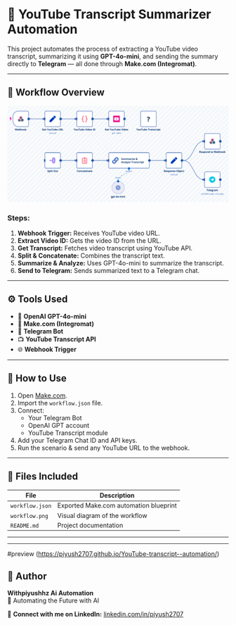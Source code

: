 # 🎥 YouTube Transcript Summarizer Automation

This project automates the process of extracting a YouTube video transcript, summarizing it using **GPT-4o-mini**, and sending the summary directly to **Telegram** — all done through **Make.com (Integromat)**.

---

## 🧩 Workflow Overview

![Workflow](workflow.png)

### Steps:
1. **Webhook Trigger:** Receives YouTube video URL.
2. **Extract Video ID:** Gets the video ID from the URL.
3. **Get Transcript:** Fetches video transcript using YouTube API.
4. **Split & Concatenate:** Combines the transcript text.
5. **Summarize & Analyze:** Uses GPT-4o-mini to summarize the transcript.
6. **Send to Telegram:** Sends summarized text to a Telegram chat.

---

## ⚙️ Tools Used
- 🧠 **OpenAI GPT-4o-mini**
- 🔗 **Make.com (Integromat)**
- 💬 **Telegram Bot**
- 📺 **YouTube Transcript API**
- 🌐 **Webhook Trigger**

---

## 🚀 How to Use
1. Open [Make.com](https://www.make.com).
2. Import the `workflow.json` file.
3. Connect:
   - Your Telegram Bot
   - OpenAI GPT account
   - YouTube Transcript module
4. Add your Telegram Chat ID and API keys.
5. Run the scenario & send any YouTube URL to the webhook.

---

## 📁 Files Included
| File | Description |
|------|--------------|
| `workflow.json` | Exported Make.com automation blueprint |
| `workflow.png` | Visual diagram of the workflow |
| `README.md` | Project documentation |

---
---
#preview (https://piyush2707.github.io/YouTube-transcript--automation/)
## 💬 Author
**Withpiyushhz Ai Automation**  
🚀 Automating the Future with AI  

🔗 **Connect with me on LinkedIn:** [linkedin.com/in/piyush2707](https://www.linkedin.com/in/piyush2707)
